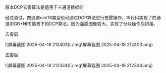 原本DCP去雾算法是适用于三通道数据的

经过测试，四通道uint16类型也可通过DCP算法进行去雾操作，本代码实现了四通道(RGB+NIR)情景下的DCP算法。因为遥感图像较大，实现了分块操作后拼接。

去雾前

![屏幕截图 2025-04-18 212403](./img\屏幕截图 2025-04-18 212403.png)

去雾后

![屏幕截图 2025-04-18 212334](./img\屏幕截图 2025-04-18 212334.png)

